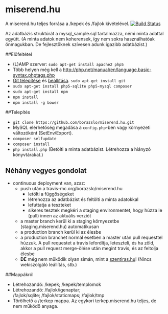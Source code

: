 miserend.hu
========

A miserend.hu teljes forrása a /kepek és /fajlok kivételével. [![Build Status](https://travis-ci.org/borazslo/miserend.hu.png)](https://travis-ci.org/borazslo/miserend.hu)

Az adatbázis struktúrát a mysql_sample.sql tartalmazza, némi minta adattal együtt.
(A minta adatok nem koherensek, így nem sokra használhatóak önmagukban. De fejlesztőknek szívesen adunk igazibb adatbázist.)

##Előfeltétel
- (L)AMP szerver: `sudo apt-get install apache2 php5`
 - Több helyen még kell a http://php.net/manual/en/language.basic-syntax.phptags.php
- [Git telepítése](http://git-scm.com/book/en/Getting-Started-Installing-Git) és [beállítása](http://git-scm.com/book/en/Getting-Started-First-Time-Git-Setup). `sudo apt-get install git`
- `sudo apt-get install php5-sqlite php5-mysql composer`
- `sudo apt-get install npm`
- `npm install`
- `npm install -g bower`

##Telepítés
- `git clone https://github.com/borazslo/miserend.hu.git`
- MySQL elérhetőség megadása a `config.php`-ben vagy környezeti változóként (SetEnv/Export).
- `composer selfupdate`
- `composer install`
- `php install.php` (Betölti a minta adatbázist. Létrehozza a hiányzó könyvtárakat.)

## Néhány vegyes gondolat
- continuous deployment van, azaz:
    - push után a travis-mc.org/borazslo/miserend.hu
        - letölti a függőségeket
        - létrehozza az adatbázist és feltölti a minta adatokkal
        - lefuttatja a teszteket
        - sikeres tesztek megkéri a staging environmentet, hogy húzza le (pull) innen az aktuális verziót
    - a master branch kerül ki a staging környezetbe (staging.miserend.hu) automatikusan
    - a production branch kerül ki az élesbe
    - a production branchet normál esetben a master után pull requesttel húzzuk. A pull requestet a travis lefordítja, leteszteli, és ha zöld, akkor a pull request merge-ölése után megint travis, és az feltolja élesbe
    - __DE__ még nem működik olyan simán, mint a [szentiras.hu](https://github.com/borazslo/szentiras.hu/wiki/Fejleszt%C5%91i-tudnival%C3%B3k#n%C3%A9h%C3%A1ny-vegyes-gondolat)! (Nincs wekiszolgáló leállítás, stb.)

##Mappákról
- Létrehozandó: /kepek; /kepek/templomok
- Létrehozandó: /fajlok/igenaptar; /fajlok/sqlite; /fajlok/staticmaps; /fajlok/tmp
- Törölhető a /terkep mappa. Az egykori terkep.miserend.hu teljes, de nem működő anyaga.
